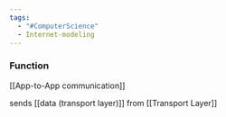 ```yaml
---
tags:
  - "#ComputerScience"
  - Internet-modeling
---
```


### Function
[[App-to-App communication]]

 sends [[data (transport layer)]] from [[Transport Layer]]